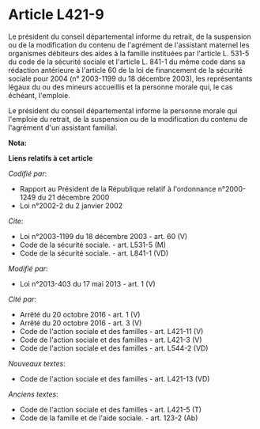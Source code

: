 # Article L421-9

Le président du conseil départemental informe du retrait, de la suspension ou de la modification du contenu de l'agrément de
l'assistant maternel les organismes débiteurs des aides à la famille instituées par l'article L. 531-5 du code de la sécurité
sociale et l'article L. 841-1 du même code dans sa rédaction antérieure à l'article 60 de la loi de financement de la
sécurité sociale pour 2004 (n° 2003-1199 du 18 décembre 2003), les représentants légaux du ou des mineurs accueillis et la
personne morale qui, le cas échéant, l'emploie. 

Le président du conseil départemental informe la personne morale qui l'emploie du retrait, de la suspension ou de la
modification du contenu de l'agrément d'un assistant familial.

**Nota:**



**Liens relatifs à cet article**

_Codifié par_:

  - Rapport au Président de la République relatif à l'ordonnance n°2000-1249 du 21 décembre 2000
  - Loi n°2002-2 du 2 janvier 2002

_Cite_:

  - Loi n°2003-1199 du 18 décembre 2003 - art. 60 (V)
  - Code de la sécurité sociale. - art. L531-5 (M)
  - Code de la sécurité sociale. - art. L841-1 (VD)

_Modifié par_:

  - Loi n°2013-403 du 17 mai 2013 - art. 1 (V)

_Cité par_:

  - Arrêté du 20 octobre 2016 - art. 1 (V)
  - Arrêté du 20 octobre 2016 - art. 3 (V)
  - Code de l'action sociale et des familles - art. L421-11 (V)
  - Code de l'action sociale et des familles - art. L421-3 (V)
  - Code de l'action sociale et des familles - art. L544-2 (VD)

_Nouveaux textes_:

  - Code de l'action sociale et des familles - art. L421-13 (VD)

_Anciens textes_:

  - Code de l'action sociale et des familles - art. L421-5 (T)
  - Code de la famille et de l'aide sociale. - art. 123-2 (Ab)
